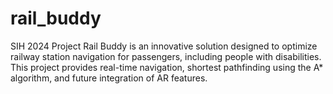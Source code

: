 # rail_buddy
SIH 2024 Project Rail Buddy is an innovative solution designed to optimize railway station navigation for passengers, including people with disabilities. This project provides real-time navigation, shortest pathfinding using the A* algorithm, and future integration of AR features.
